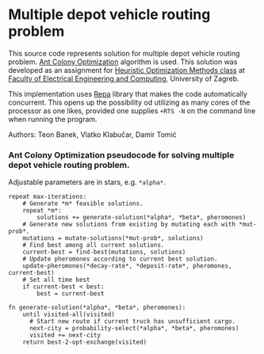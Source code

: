 Multiple depot vehicle routing problem
======================================

This source code represents solution for multiple depot vehicle routing problem. [Ant Colony Optimization](https://en.wikipedia.org/wiki/Ant_colony_optimization_algorithms) algorithm is used. This solution was developed as an assignment for [Heuristic Optimization Methods class](http://www.fer.unizg.hr/en/course/hom) at [Faculty of Electrical Engineering and Computing](https://www.fer.unizg.hr/en), University of Zagreb.

This implementation uses [Repa](https://wiki.haskell.org/Numeric_Haskell:_A_Repa_Tutorial) library that makes the code automatically concurrent. This opens up the possibility od utilizing as many cores of the processor as one likes, provided one supplies `+RTS -N` on the command line when running the program.

Authors: Teon Banek, Vlatko Klabučar, Damir Tomić

### Ant Colony Optimization pseudocode for solving multiple depot vehicle routing problem.

Adjustable parameters are in stars, e.g. `*alpha*`.

```
repeat max-iterations:
    # Generate *m* feasible solutions.
    repeat *m*:
        solutions += generate-solution(*alpha*, *beta*, pheromones)
    # Generate new solutions from existing by mutating each with *mut-prob*.
    mutations = mutate-solutions(*mut-prob*, solutions)
    # Find best among all current solutions.
    current-best = find-best(mutations, solutions)
    # Update pheromones according to current best solution.
    update-pheromones(*decay-rate*, *deposit-rate*, pheromones, current-best)
    # Set all time best
    if current-best < best:
        best = current-best

fn generate-solution(*alpha*, *beta*, pheromones):
    until visited-all(visited)
      # Start new route if current truck has unsufficient cargo.
      next-city = probability-select(*alpha*, *beta*, pheromones)
      visited += next-city
    return best-2-opt-exchange(visited)
```